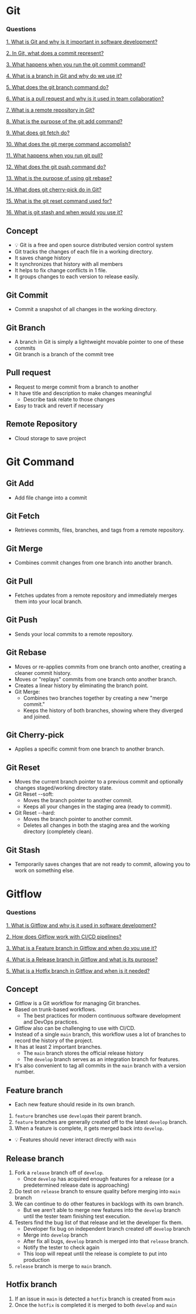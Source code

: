 # Git

### Questions

[1. What is Git and why is it important in software development?](./Developing_Questions.md#git-concept-1)

[2. In Git, what does a commit represent?](./Developing_Questions.md#git-concept-2)

[3. What happens when you run the git commit command?](./Developing_Questions.md#git-concept-3)

[4. What is a branch in Git and why do we use it?](./Developing_Questions.md#git-concept-4)

[5. What does the git branch command do?](./Developing_Questions.md#git-concept-5)

[6. What is a pull request and why is it used in team collaboration?](./Developing_Questions.md#git-concept-6)

[7. What is a remote repository in Git?](./Developing_Questions.md#git-concept-7)

[8. What is the purpose of the git add command?](./Developing_Questions.md#git-concept-8)

[9. What does git fetch do?](./Developing_Questions.md#git-concept-9)

[10. What does the git merge command accomplish?](./Developing_Questions.md#git-concept-10)

[11. What happens when you run git pull?](./Developing_Questions.md#git-concept-11)

[12. What does the git push command do?](./Developing_Questions.md#git-concept-12)

[13. What is the purpose of using git rebase?](./Developing_Questions.md#git-concept-13)

[14. What does git cherry-pick do in Git?](./Developing_Questions.md#git-concept-14)

[15. What is the git reset command used for?](./Developing_Questions.md#git-concept-15)

[16. What is git stash and when would you use it?](./Developing_Questions.md#git-concept-16)

## Concept

- 💡 Git is a free and open source distributed version control system
- Git tracks the changes of each file in a working directory.
- It saves change history
- It synchronizes that history with all members
- It helps to fix change conflicts in 1 file.
- It groups changes to each version to release easily.

## Git Commit 

- Commit a snapshot of all changes in the working directory.

## Git Branch

- A branch in Git is simply a lightweight movable pointer to one of these commits
- Git branch is a branch of the commit tree

## Pull request

- Request to merge commit from a branch to another
- It have title and description to make changes meaningful
    - Describe task relate to those changes
- Easy to track and revert if necessary

## Remote Repository

- Cloud storage to save project

# Git Command

## Git Add

- Add file change into a commit

## Git Fetch

- Retrieves commits, files, branches, and tags from a remote repository.

## Git Merge

- Combines commit changes from one branch into another branch.

## Git Pull

- Fetches updates from a remote repository and immediately merges them into your local branch.

## Git Push

- Sends your local commits to a remote repository.

## Git Rebase

- Moves or re-applies commits from one branch onto another, creating a cleaner commit history.
- Moves or "replays" commits from one branch onto another branch.
- Creates a linear history by eliminating the branch point.
- Git Merge:
    - Combines two branches together by creating a new "merge commit."
    - Keeps the history of both branches, showing where they diverged and joined.


## Git Cherry-pick

- Applies a specific commit from one branch to another branch.

## Git Reset

- Moves the current branch pointer to a previous commit and optionally changes staged/working directory state.
- Git Reset --soft:
    - Moves the branch pointer to another commit.
    - Keeps all your changes in the staging area (ready to commit).
- Git Reset --hard:
    - Moves the branch pointer to another commit.
    - Deletes all changes in both the staging area and the working directory (completely clean).

## Git Stash

- Temporarily saves changes that are not ready to commit, allowing you to work on something else.

# Gitflow

### Questions

[1. What is Gitflow and why is it used in software development?](./Developing_Questions.md#gitflow-1)

[2. How does Gitflow work with CI/CD pipelines?](./Developing_Questions.md#gitflow-2)

[3. What is a Feature branch in Gitflow and when do you use it?](./Developing_Questions.md#gitflow-3)

[4. What is a Release branch in Gitflow and what is its purpose?](./Developing_Questions.md#gitflow-4)

[5. What is a Hotfix branch in Gitflow and when is it needed?](./Developing_Questions.md#gitflow-5)

## Concept

- Gitflow is a Git workflow for managing Git branches.
- Based on trunk-based workflows.
    - The best practices for modern continuous software development and DevOps practices.
- Gitflow also can be challenging to use with CI/CD.
- Instead of a single `main` branch, this workflow uses a lot of branches to record the history of the project.
- It has at least 2 important branches.
    - The `main` branch stores the official release history
    - The `develop` branch serves as an integration branch for features.
- It's also convenient to tag all commits in the `main` branch with a version number.

## Feature branch

- Each new feature should reside in its own branch.
1. `feature` branches use `develop`as their parent branch.
2. `feature` branches are generally created off to the latest `develop` branch.
3. When a feature is complete, it gets merged back into `develop`.

- 💡 Features should never interact directly with `main`

## Release branch

1. Fork a `release` branch off of `develop`.
    - Once `develop` has acquired enough features for a release (or a predetermined release date is approaching)
2. Do test on `release` branch to ensure quality before merging into `main` branch
3. We can continue to do other features in backlogs with its own branch.
    - But we aren’t able to merge new features into the `develop` branch until the tester team finishing test execution.
4. Testers find the bug list of that release and let the developer fix them.
    - Developer fix bug on independent branch created off `develop` branch
    - Merge into `develop` branch
    - After fix all bugs, `develop` branch is merged into that `release` branch.
    - Notify the tester to check again
    - This loop will repeat until the release is complete to put into production
5. `release` branch is merge to `main` branch.

## Hotfix branch

1. If an issue in `main` is detected a `hotfix` branch is created from `main`
2. Once the `hotfix` is completed it is merged to both `develop` and `main`